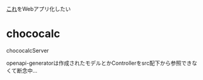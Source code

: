 [これ](https://github.com/wagowa5/chocoCalculator)をWebアプリ化したい

# chococalc
chococalcServer

openapi-generatorは作成されたモデルとかControllerをsrc配下から参照できなくて断念中…
